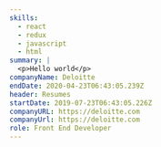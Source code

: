 ```yaml
---
skills:
  - react
  - redux
  - javascript
  - html
summary: |
  <p>Hello world</p>
companyName: Deloitte
endDate: 2020-04-23T06:43:05.239Z
header: Resumes
startDate: 2019-07-23T06:43:05.226Z
companyURL: https://deloitte.com
companyUrl: https://deloitte.com
role: Front End Developer
---
```

